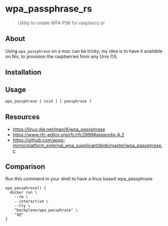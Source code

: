 # wpa_passphrase_rs

> Utility to create WPA PSK for raspberry pi

## About

Using `wpa_passphrase` on a mac can be tricky, my idea is to have it available on Nix,
to provision the raspberries from any Unix OS.

## Installation

## Usage

```sh
wpa_passphrase [ ssid ] [ passphrase ]
```

## Resources

- https://linux.die.net/man/8/wpa_passphrase
- https://www.rfc-editor.org/rfc/rfc2898#appendix-A.2
- https://github.com/aosp-mirror/platform_external_wpa_supplicant/blob/master/wpa_passphrase.c

## Comparison

Run this command in your shell to have a linux based wpa_passphrase

```
wpa_passphrase() {
  docker run \
    --rm \
    --interactive \
    --tty \
    "backplane/wpa_passphrase" \
    "$@"
}
```